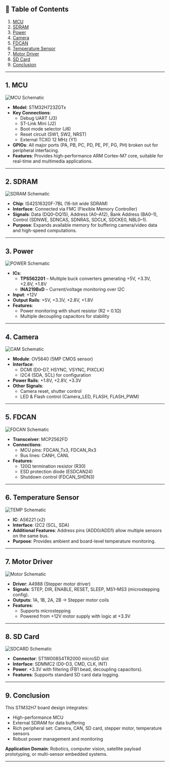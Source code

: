 ## 📑 Table of Contents
1. [MCU](#1-mcu)
2. [SDRAM](#2-sdram)
3. [Power](#3-power)
4. [Camera](#4-camera)
5. [FDCAN](#5-fdcan)
6. [Temperature Sensor](#6-temperature-sensor)
7. [Motor Driver](#7-motor-driver)
8. [SD Card](#8-sd-card)
9. [Conclusion](#9-conclusion)

---

## 1. MCU
![MCU Schematic](docs/images/MCU.jpg)
- **Model**: STM32H723ZGTx  
- **Key Connections**:  
  - Debug UART (J3)  
  - ST-Link Mini (J2)  
  - Boot mode selector (J6)  
  - Reset circuit (SW1, SW2, NRST)  
  - External TCXO 12 MHz (Y1)  
- **GPIOs**: All major ports (PA, PB, PC, PD, PE, PF, PG, PH) broken out for peripheral interfacing.  
- **Features**: Provides high-performance ARM Cortex-M7 core, suitable for real-time and multimedia applications.

---

## 2. SDRAM
![SDRAM Schematic](docs/images/SDRAM.jpg)
- **Chip**: IS42S16320F-7BL (16-bit wide SDRAM)  
- **Interface**: Connected via FMC (Flexible Memory Controller)  
- **Signals**: Data (DQ0–DQ15), Address (A0–A12), Bank Address (BA0–1), Control (SDNWE, SDNCAS, SDNRAS, SDCLK, SDCKE0, NBL0–1).  
- **Purpose**: Expands available memory for buffering camera/video data and high-speed computations.  

---

## 3. Power
![POWER Schematic](docs/images/POWER.jpg)
- **ICs**:  
  - **TPS562201** – Multiple buck converters generating +5V, +3.3V, +2.8V, +1.8V  
  - **INA219BxD** – Current/voltage monitoring over I2C  
- **Input**: +12V  
- **Output Rails**: +5V, +3.3V, +2.8V, +1.8V  
- **Features**:  
  - Power monitoring with shunt resistor (R2 = 0.1Ω)  
  - Multiple decoupling capacitors for stability  

---

## 4. Camera
![CAM Schematic](docs/images/CAM.jpg)
- **Module**: OV5640 (5MP CMOS sensor)  
- **Interface**:  
  - DCMI (D0–D7, HSYNC, VSYNC, PIXCLK)  
  - I2C4 (SDA, SCL) for configuration  
- **Power Rails**: +1.8V, +2.8V, +3.3V  
- **Other Signals**:  
  - Camera reset, shutter control  
  - LED & Flash control (Camera_LED, FLASH, FLASH_PWM)  

---

## 5. FDCAN
![FDCAN Schematic](docs/images/FDCAN.jpg)
- **Transceiver**: MCP2562FD  
- **Connections**:  
  - MCU pins: FDCAN_Tx3, FDCAN_Rx3  
  - Bus lines: CANH, CANL  
- **Features**:  
  - 120Ω termination resistor (R30)  
  - ESD protection diode (ESDCAN24)  
  - Shutdown control (FDCAN_SHDN3)  

---

## 6. Temperature Sensor
![TEMP Schematic](docs/images/TEMP.jpg)
- **IC**: AS6221 (x2)  
- **Interface**: I2C2 (SCL, SDA)  
- **Additional Features**: Address pins (ADD0/ADD1) allow multiple sensors on the same bus.  
- **Purpose**: Provides ambient and board-level temperature monitoring.  

---

## 7. Motor Driver
![Motor Schematic](docs/images/Motor.jpg)
- **Driver**: A4988 (Stepper motor driver)  
- **Signals**: STEP, DIR, ENABLE, RESET, SLEEP, MS1–MS3 (microstepping config).  
- **Outputs**: 1A, 1B, 2A, 2B → Stepper motor coils  
- **Features**:  
  - Supports microstepping  
  - Powered from +12V motor supply with logic at +3.3V  

---

## 8. SD Card
![SDCARD Schematic](docs/images/SDCARD.jpg)
- **Connector**: ST1W008S4TR2000 microSD slot  
- **Interface**: SDMMC2 (D0–D3, CMD, CLK, INT)  
- **Power**: +3.3V with filtering (FB1 bead, decoupling capacitors).  
- **Features**: Supports standard SD card data logging.  

---

## 9. Conclusion
This STM32H7 board design integrates:  
- High-performance MCU  
- External SDRAM for data buffering  
- Rich peripheral set: Camera, CAN, SD card, stepper motor, temperature sensors  
- Robust power management and monitoring  

**Application Domain**: Robotics, computer vision, satellite payload prototyping, or multi-sensor embedded systems.  

---
